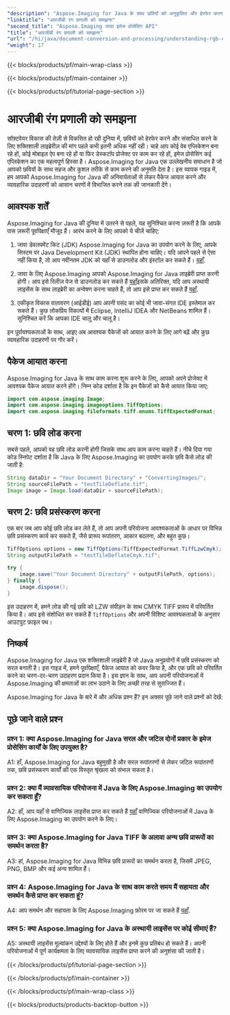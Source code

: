 ```yaml
---
"description": "Aspose.Imaging for Java के साथ छवियों को अनुकूलित और हेरफेर करना सीखें। हमारे चरण-दर-चरण मार्गदर्शिका के साथ आरंभ करें।"
"linktitle": "आरजीबी रंग प्रणाली को समझना"
"second_title": "Aspose.Imaging जावा इमेज प्रोसेसिंग API"
"title": "आरजीबी रंग प्रणाली को समझना"
"url": "/hi/java/document-conversion-and-processing/understanding-rgb-color-system/"
"weight": 17
---
```


{{< blocks/products/pf/main-wrap-class >}}

{{< blocks/products/pf/main-container >}}

{{< blocks/products/pf/tutorial-page-section >}}

# आरजीबी रंग प्रणाली को समझना

सॉफ़्टवेयर विकास की तेज़ी से विकसित हो रही दुनिया में, छवियों को हेरफेर करने और संसाधित करने के लिए शक्तिशाली लाइब्रेरीज़ की मांग पहले कभी इतनी अधिक नहीं रही। चाहे आप कोई वेब एप्लिकेशन बना रहे हों, कोई मोबाइल ऐप बना रहे हों या फिर डेस्कटॉप प्रोजेक्ट पर काम कर रहे हों, इमेज प्रोसेसिंग कई एप्लिकेशन का एक महत्वपूर्ण हिस्सा है। Aspose.Imaging for Java एक उल्लेखनीय समाधान है जो आपको छवियों के साथ सहज और कुशल तरीके से काम करने की अनुमति देता है। इस व्यापक गाइड में, हम आपको Aspose.Imaging for Java की अनिवार्यताओं से लेकर पैकेज आयात करने और व्यावहारिक उदाहरणों को आसान चरणों में विभाजित करने तक की जानकारी देंगे।

## आवश्यक शर्तें

Aspose.Imaging for Java की दुनिया में उतरने से पहले, यह सुनिश्चित करना ज़रूरी है कि आपके पास ज़रूरी पूर्वापेक्षाएँ मौजूद हैं। आरंभ करने के लिए आपको ये चीज़ें चाहिए:

1. जावा डेवलपमेंट किट (JDK)
Aspose.Imaging for Java का उपयोग करने के लिए, आपके सिस्टम पर Java Development Kit (JDK) स्थापित होना चाहिए। यदि आपने पहले से ऐसा नहीं किया है, तो आप नवीनतम JDK को यहाँ से डाउनलोड और इंस्टॉल कर सकते हैं। [यहाँ](https://www.oracle.com/java/technologies/javase-downloads).

2. जावा के लिए Aspose.Imaging
आपको Aspose.Imaging for Java लाइब्रेरी प्राप्त करनी होगी। आप इसे रिलीज़ पेज से डाउनलोड कर सकते हैं [यहाँ](https://releases.aspose.com/imaging/java/)इसके अतिरिक्त, यदि आप अस्थायी लाइसेंस के साथ लाइब्रेरी का अन्वेषण करना चाहते हैं, तो आप इसे प्राप्त कर सकते हैं [यहाँ](https://purchase.aspose.com/temporary-license/).

3. एकीकृत विकास वातावरण (आईडीई)
आप अपनी पसंद का कोई भी जावा-संगत IDE इस्तेमाल कर सकते हैं। कुछ लोकप्रिय विकल्पों में Eclipse, IntelliJ IDEA और NetBeans शामिल हैं। सुनिश्चित करें कि आपका IDE चालू और चालू है।

इन पूर्वावश्यकताओं के साथ, आइए अब आवश्यक पैकेजों को आयात करने के लिए आगे बढ़ें और कुछ व्यावहारिक उदाहरणों पर गौर करें।

## पैकेज आयात करना

Aspose.Imaging for Java के साथ काम करना शुरू करने के लिए, आपको अपने प्रोजेक्ट में आवश्यक पैकेज आयात करने होंगे। निम्न कोड दर्शाता है कि इन पैकेजों को कैसे आयात किया जाए:

```java
import com.aspose.imaging.Image;
import com.aspose.imaging.imageoptions.TiffOptions;
import com.aspose.imaging.fileformats.tiff.enums.TiffExpectedFormat;
```

## चरण 1: छवि लोड करना

सबसे पहले, आपको वह छवि लोड करनी होगी जिसके साथ आप काम करना चाहते हैं। नीचे दिया गया कोड स्निपेट दर्शाता है कि Java के लिए Aspose.Imaging का उपयोग करके छवि कैसे लोड की जाती है:

```java
String dataDir = "Your Document Directory" + "ConvertingImages/";
String sourceFilePath = "testTileDeflate.tif";
Image image = Image.load(dataDir + sourceFilePath);
```

## चरण 2: छवि प्रसंस्करण करना

एक बार जब आप कोई छवि लोड कर लेते हैं, तो आप अपनी परियोजना आवश्यकताओं के आधार पर विभिन्न छवि प्रसंस्करण कार्य कर सकते हैं, जैसे प्रारूप रूपांतरण, आकार बदलना, और बहुत कुछ।

```java
TiffOptions options = new TiffOptions(TiffExpectedFormat.TiffLzwCmyk);
String outputFilePath = "testTileDeflateCmyk.tif";

try {
    image.save("Your Document Directory" + outputFilePath, options);
} finally {
    image.dispose();
}
```

इस उदाहरण में, हमने लोड की गई छवि को LZW संपीड़न के साथ CMYK TIFF प्रारूप में परिवर्तित किया है। आप इसे संशोधित कर सकते हैं `TiffOptions` और अपनी विशिष्ट आवश्यकताओं के अनुसार आउटपुट फ़ाइल पथ।

## निष्कर्ष

Aspose.Imaging for Java एक शक्तिशाली लाइब्रेरी है जो Java अनुप्रयोगों में छवि प्रसंस्करण को सरल बनाती है। इस गाइड में, हमने पूर्वापेक्षाएँ, पैकेज आयात को कवर किया है, और एक छवि को परिवर्तित करने का चरण-दर-चरण उदाहरण प्रदान किया है। इस ज्ञान के साथ, आप अपनी परियोजनाओं में Aspose.Imaging की क्षमताओं का लाभ उठाने के लिए अच्छी तरह से सुसज्जित हैं।

Aspose.Imaging for Java के बारे में और अधिक प्रश्न हैं? इन अक्सर पूछे जाने वाले प्रश्नों को देखें:

## पूछे जाने वाले प्रश्न

### प्रश्न 1: क्या Aspose.Imaging for Java सरल और जटिल दोनों प्रकार के इमेज प्रोसेसिंग कार्यों के लिए उपयुक्त है?

A1: हाँ, Aspose.Imaging for Java बहुमुखी है और सरल रूपांतरणों से लेकर जटिल रूपांतरणों तक, छवि प्रसंस्करण कार्यों की एक विस्तृत श्रृंखला को संभाल सकता है।

### प्रश्न 2: क्या मैं व्यावसायिक परियोजना में Java के लिए Aspose.Imaging का उपयोग कर सकता हूँ?

A2: हाँ, आप यहाँ से वाणिज्यिक लाइसेंस प्राप्त कर सकते हैं [यहाँ](https://purchase.aspose.com/buy) वाणिज्यिक परियोजनाओं में Java के लिए Aspose.Imaging का उपयोग करने के लिए।

### प्रश्न 3: क्या Aspose.Imaging for Java TIFF के अलावा अन्य छवि प्रारूपों का समर्थन करता है?

A3: हां, Aspose.Imaging for Java विभिन्न छवि प्रारूपों का समर्थन करता है, जिसमें JPEG, PNG, BMP और कई अन्य शामिल हैं।

### प्रश्न 4: Aspose.Imaging for Java के साथ काम करते समय मैं सहायता और समर्थन कैसे प्राप्त कर सकता हूं?

A4: आप समर्थन और सहायता के लिए Aspose.Imaging फ़ोरम पर जा सकते हैं [यहाँ](https://forum.aspose.com/).

### प्रश्न 5: क्या Aspose.Imaging for Java के अस्थायी लाइसेंस पर कोई सीमाएं हैं?

A5: अस्थायी लाइसेंस मूल्यांकन उद्देश्यों के लिए होते हैं और इनमें कुछ प्रतिबंध हो सकते हैं। अपनी परियोजनाओं में पूर्ण कार्यक्षमता के लिए व्यावसायिक लाइसेंस प्राप्त करने की अनुशंसा की जाती है।

{{< /blocks/products/pf/tutorial-page-section >}}

{{< /blocks/products/pf/main-container >}}

{{< /blocks/products/pf/main-wrap-class >}}

{{< blocks/products/products-backtop-button >}}